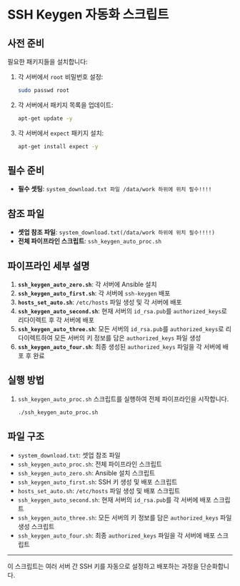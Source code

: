 # SSH Keygen 자동화 스크립트

## 사전 준비

필요한 패키지들을 설치합니다:

1. 각 서버에서 `root` 비밀번호 설정:
   ```sh
   sudo passwd root
   ```
2. 각 서버에서 패키지 목록을 업데이트:
   ```sh
   apt-get update -y
   ```
3. 각 서버에서 `expect` 패키지 설치:
   ```sh
   apt-get install expect -y
   ```
## 필수 준비
- **필수 셋팅**: `system_download.txt 파일 /data/work 하위에 위치 필수!!!!`

## 참조 파일

- **셋업 참조 파일**: `system_download.txt(/data/work 하위에 위치 필수!!!!)`
- **전체 파이프라인 스크립트**: `ssh_keygen_auto_proc.sh`

## 파이프라인 세부 설명

1. **`ssh_keygen_auto_zero.sh`**: 각 서버에 Ansible 설치
2. **`ssh_keygen_auto_first.sh`**: 각 서버에 `ssh-keygen` 배포
3. **`hosts_set_auto.sh`**: `/etc/hosts` 파일 생성 및 각 서버에 배포
4. **`ssh_keygen_auto_second.sh`**: 현재 서버의 `id_rsa.pub`를 `authorized_keys`로 리다이렉트 후 각 서버에 배포
5. **`ssh_keygen_auto_three.sh`**: 모든 서버의 `id_rsa.pub`를 `authorized_keys`로 리다이렉트하여 모든 서버의 키 정보를 담은 `authorized_keys` 파일 생성
6. **`ssh_keygen_auto_four.sh`**: 최종 생성된 `authorized_keys` 파일을 각 서버에 배포 후 완료

## 실행 방법

1. `ssh_keygen_auto_proc.sh` 스크립트를 실행하여 전체 파이프라인을 시작합니다.
   ```sh
   ./ssh_keygen_auto_proc.sh
   ```

## 파일 구조

- `system_download.txt`: 셋업 참조 파일
- `ssh_keygen_auto_proc.sh`: 전체 파이프라인 스크립트
- `ssh_keygen_auto_zero.sh`: Ansible 설치 스크립트
- `ssh_keygen_auto_first.sh`: SSH 키 생성 및 배포 스크립트
- `hosts_set_auto.sh`: `/etc/hosts` 파일 생성 및 배포 스크립트
- `ssh_keygen_auto_second.sh`: 현재 서버의 `id_rsa.pub`를 각 서버에 배포 스크립트
- `ssh_keygen_auto_three.sh`: 모든 서버의 키 정보를 담은 `authorized_keys` 파일 생성 스크립트
- `ssh_keygen_auto_four.sh`: 최종 `authorized_keys` 파일을 각 서버에 배포 스크립트

---

이 스크립트는 여러 서버 간 SSH 키를 자동으로 설정하고 배포하는 과정을 단순화합니다.
